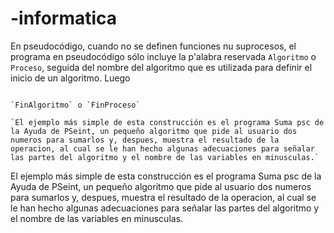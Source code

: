 # -informatica
En pseudocódigo, cuando no se definen funciones nu suprocesos, el programa en pseudocódigo sólo incluye la p'alabra reservada `Algoritmo` o `Proceso`, seguida del nombre del algoritmo que es utilizada para definir el inicio de un algoritmo. Luego 

``` // suma. psc

`FinAlgoritmo` o `FinProceso`

`El ejemplo más simple de esta construcción es el programa Suma psc de la Ayuda de PSeint, un pequeño algoritmo que pide al usuario dos numeros para sumarlos y, despues, muestra el resultado de la operacion, al cual se le han hecho algunas adecuaciones para señalar las partes del algoritmo y el nombre de las variables en minusculas.`

```
El ejemplo más simple de esta construcción es el programa Suma psc de la Ayuda de PSeint, un pequeño algoritmo que pide al usuario dos numeros para sumarlos y, despues, muestra el resultado de la operacion, al cual se le han hecho algunas adecuaciones para señalar las partes del algoritmo y el nombre de las variables en minusculas.
```


